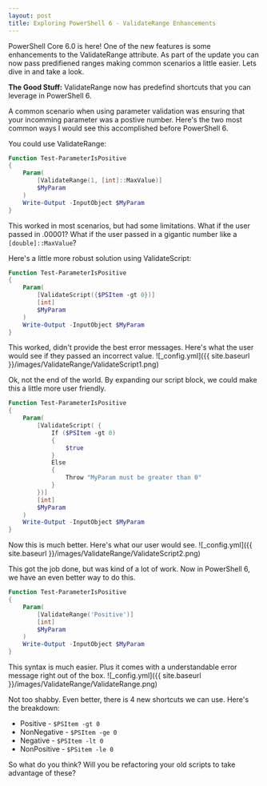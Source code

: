 ```yaml
---
layout: post
title: Exploring PowerShell 6 - ValidateRange Enhancements
---
```


PowerShell Core 6.0 is here!
One of the new features is some enhancements to the ValidateRange attribute.
As part of the update you can now pass predifiened ranges making common scenarios a little easier.
Lets dive in and take a look.

**The Good Stuff:**
ValidateRange now has predefind shortcuts that you can leverage in PowerShell 6.

<!-- more -->

A common scenario when using parameter validation was ensuring that your incomming parameter was a postive number.
Here's the two most common ways I would see this accomplished before PowerShell 6.

You could use ValidateRange:

```powershell
Function Test-ParameterIsPositive
{
    Param(
        [ValidateRange(1, [int]::MaxValue)]
        $MyParam
    )
    Write-Output -InputObject $MyParam
}
```

This worked in most scenarios, but had some limitations.
What if the user passed in .00001?
What if the user passed in a gigantic number like a ```[double]::MaxValue```?

Here's a little more robust solution using ValidateScript:

```powershell
Function Test-ParameterIsPositive
{
    Param(
        [ValidateScript({$PSItem -gt 0})]
        [int]
        $MyParam
    )
    Write-Output -InputObject $MyParam
}
```

This worked, didn't provide the best error messages.
Here's what the user would see if they passed an incorrect value.
![_config.yml]({{ site.baseurl }}/images/ValidateRange/ValidateScript1.png)

Ok, not the end of the world.
By expanding our script block, we could make this a little more user friendly.

```powershell
Function Test-ParameterIsPositive
{
    Param(
        [ValidateScript( {
            If ($PSItem -gt 0)
            {
                $true
            }
            Else
            {
                Throw "MyParam must be greater than 0"
            }
        })]
        [int]
        $MyParam
    )
    Write-Output -InputObject $MyParam
}
```

Now this is much better.
Here's what our user would see.
![_config.yml]({{ site.baseurl }}/images/ValidateRange/ValidateScript2.png)

This got the job done, but was kind of a lot of work.
Now in PowerShell 6, we have an even better way to do this.

```powershell
Function Test-ParameterIsPositive
{
    Param(
        [ValidateRange('Positive')]
        [int]
        $MyParam
    )
    Write-Output -InputObject $MyParam
}
```

This syntax is much easier.
Plus it comes with a understandable error message right out of the box.
![_config.yml]({{ site.baseurl }}/images/ValidateRange/ValidateRange.png)

Not too shabby.
Even better, there is 4 new shortcuts we can use.
Here's the breakdown:

* Positive - ```$PSItem -gt 0```
* NonNegative - ```$PSItem -ge 0```
* Negative - ```$PSItem -lt 0```
* NonPositive - ```$PSitem -le 0```

So what do you think?
Will you be refactoring your old scripts to take advantage of these?
